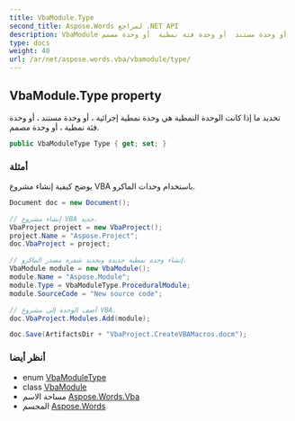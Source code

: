 ```yaml
---
title: VbaModule.Type
second_title: Aspose.Words لمراجع .NET API
description: VbaModule ملكية. تحديد ما إذا كانت الوحدة النمطية هي وحدة نمطية إجرائية  أو وحدة مستند  أو وحدة فئة نمطية  أو وحدة مصمم.
type: docs
weight: 40
url: /ar/net/aspose.words.vba/vbamodule/type/
---
```

## VbaModule.Type property

تحديد ما إذا كانت الوحدة النمطية هي وحدة نمطية إجرائية ، أو وحدة مستند ، أو وحدة فئة نمطية ، أو وحدة مصمم.

```csharp
public VbaModuleType Type { get; set; }
```

### أمثلة

يوضح كيفية إنشاء مشروع VBA باستخدام وحدات الماكرو.

```csharp
Document doc = new Document();

// إنشاء مشروع VBA جديد.
VbaProject project = new VbaProject();
project.Name = "Aspose.Project";
doc.VbaProject = project;

// إنشاء وحدة نمطية جديدة وتحديد شفرة مصدر الماكرو.
VbaModule module = new VbaModule();
module.Name = "Aspose.Module";
module.Type = VbaModuleType.ProceduralModule;
module.SourceCode = "New source code";

// أضف الوحدة إلى مشروع VBA.
doc.VbaProject.Modules.Add(module);

doc.Save(ArtifactsDir + "VbaProject.CreateVBAMacros.docm");
```

### أنظر أيضا

* enum [VbaModuleType](../../vbamoduletype/)
* class [VbaModule](../)
* مساحة الاسم [Aspose.Words.Vba](../../vbamodule/)
* المجسم [Aspose.Words](../../../)


